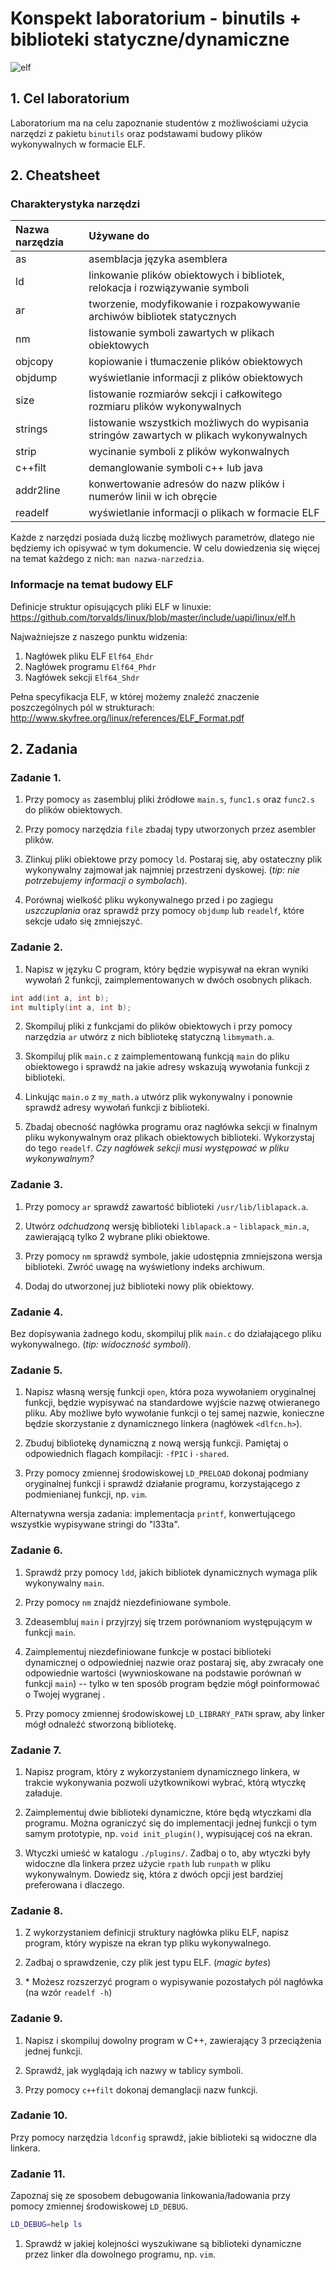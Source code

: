 # Konspekt laboratorium - binutils + biblioteki statyczne/dynamiczne

![elf](https://s-media-cache-ak0.pinimg.com/originals/30/ce/f7/30cef77d888aeb4709c7bd97d08fe460.png)

## 1\. Cel laboratorium

Laboratorium ma na celu zapoznanie studentów z możliwościami użycia narzędzi z pakietu `binutils` oraz podstawami budowy plików wykonywalnych w formacie ELF.

## 2\. Cheatsheet

### Charakterystyka narzędzi

| Nazwa narzędzia | Używane do                                                                              |
|:----------------|:----------------------------------------------------------------------------------------|
| as              | asemblacja języka asemblera                                                             |
| ld              | linkowanie plików obiektowych i bibliotek, relokacja i rozwiązywanie symboli            |
| ar              | tworzenie, modyfikowanie i rozpakowywanie archiwów bibliotek statycznych                |
| nm              | listowanie symboli zawartych w plikach obiektowych                                      |
| objcopy         | kopiowanie i tłumaczenie plików obiektowych                                             |
| objdump         | wyświetlanie informacji z plików obiektowych                                            |
| size            | listowanie rozmiarów sekcji i całkowitego rozmiaru plików wykonywalnych                 |
| strings         | listowanie wszystkich możliwych do wypisania stringów zawartych w plikach wykonywalnych |
| strip           | wycinanie symboli z plików wykonwalnych                                                 |
| c++filt         | demanglowanie symboli c++ lub java                                                      |
| addr2line       | konwertowanie adresów do nazw plików i numerów linii w ich obręcie                      |
| readelf         | wyświetlanie informacji o plikach w formacie ELF                                        |

Każde z narzędzi posiada dużą liczbę możliwych parametrów, dlatego nie będziemy ich opisywać w tym dokumencie. W celu dowiedzenia się więcej na temat każdego z nich: `man nazwa-narzedzia`.

### Informacje na temat budowy ELF

Definicje struktur opisujących pliki ELF w linuxie: <https://github.com/torvalds/linux/blob/master/include/uapi/linux/elf.h>

Najważniejsze z naszego punktu widzenia:

1. Nagłówek pliku ELF `Elf64_Ehdr`
2. Nagłówek programu `Elf64_Phdr`
3. Nagłówek sekcji `Elf64_Shdr`

Pełna specyfikacja ELF, w której możemy znaleźć znaczenie poszczególnych pól w strukturach: <http://www.skyfree.org/linux/references/ELF_Format.pdf>

## 2\. Zadania

### Zadanie 1.

1. Przy pomocy `as` zasembluj pliki źródłowe `main.s`, `func1.s` oraz `func2.s` do plików obiektowych.

2. Przy pomocy narzędzia `file` zbadaj typy utworzonych przez asembler plików.

3. Zlinkuj pliki obiektowe przy pomocy `ld`. Postaraj się, aby ostateczny plik wykonywalny zajmował jak najmniej przestrzeni dyskowej. (_tip: nie potrzebujemy informacji o symbolach_).

4. Porównaj wielkość pliku wykonywalnego przed i po zagiegu _uszczuplania_ oraz sprawdź przy pomocy `objdump` lub `readelf`, które sekcje udało się zmniejszyć.

### Zadanie 2.

1. Napisz w języku C program, który będzie wypisywał na ekran wyniki wywołań 2 funkcji, zaimplementowanych w dwóch osobnych plikach.
  ```c
  int add(int a, int b);
  int multiply(int a, int b);
  ```
2. Skompiluj pliki z funkcjami do plików obiektowych i przy pomocy narzędzia `ar` utwórz z nich bibliotekę statyczną `libmymath.a`.

3. Skompiluj plik `main.c` z zaimplementowaną funkcją `main` do pliku obiektowego i sprawdź na jakie adresy wskazują wywołania funkcji z biblioteki.

4. Linkując `main.o` z `my_math.a` utwórz plik wykonywalny i ponownie sprawdź
adresy wywołań funkcji z biblioteki.

5. Zbadaj obecność nagłówka programu oraz nagłówka sekcji w finalnym pliku wykonywalnym oraz plikach obiektowych biblioteki. Wykorzystaj do tego `readelf`. _Czy nagłówek sekcji musi występować w pliku wykonywalnym?_

### Zadanie 3.
1. Przy pomocy `ar` sprawdź zawartość biblioteki `/usr/lib/liblapack.a`.

2. Utwórz _odchudzoną_ wersję biblioteki `liblapack.a` - `liblapack_min.a`, zawierającą tylko 2 wybrane pliki obiektowe.

3. Przy pomocy `nm` sprawdź symbole, jakie udostępnia zmniejszona wersja biblioteki. Zwróć uwagę na wyświetlony indeks archiwum.

4. Dodaj do utworzonej już biblioteki nowy plik obiektowy.

### Zadanie 4.
Bez dopisywania żadnego kodu, skompiluj plik `main.c` do działającego pliku wykonywalnego. (*tip: widoczność symboli*).

### Zadanie 5.
1. Napisz własną wersję funkcji `open`, która poza wywołaniem oryginalnej funkcji, będzie wypisywać na standardowe wyjście nazwę otwieranego pliku. Aby możliwe było wywołanie funkcji o tej samej nazwie, konieczne będzie skorzystanie z dynamicznego linkera (nagłówek `<dlfcn.h>`).

2. Zbuduj bibliotekę dynamiczną z nową wersją funkcji. Pamiętaj o odpowiednich flagach kompilacji: `-fPIC` i `-shared`.

3. Przy pomocy zmiennej środowiskowej `LD_PRELOAD` dokonaj podmiany oryginalnej funkcji i sprawdź działanie programu, korzystającego z podmienianej funkcji, np. `vim`.

Alternatywna wersja zadania: implementacja `printf`, konwertującego wszystkie wypisywane stringi do "l33ta".

### Zadanie 6.
1. Sprawdź przy pomocy `ldd`, jakich bibliotek dynamicznych wymaga plik wykonywalny `main`.

2. Przy pomocy `nm` znajdź niezdefiniowane symbole.

3. Zdeasembluj `main` i przyjrzyj się trzem porównaniom występującym w funkcji `main`.

4. Zaimplementuj niezdefiniowane funkcje w postaci biblioteki dynamicznej o odpowiedniej nazwie oraz postaraj się, aby zwracały one odpowiednie wartości (wywnioskowane na podstawie porównań w funkcji `main`) -- tylko w ten sposób program będzie mógł poinformować o Twojej wygranej .

5. Przy pomocy zmiennej środowiskowej `LD_LIBRARY_PATH` spraw, aby linker mógł odnaleźć stworzoną bibliotekę.

### Zadanie 7.
1. Napisz program, który z wykorzystaniem dynamicznego linkera, w trakcie wykonywania pozwoli użytkownikowi wybrać, którą wtyczkę załaduje.

2. Zaimplementuj dwie biblioteki dynamiczne, które będą wtyczkami dla programu. Można ograniczyć się do implementacji jednej funkcji o tym samym prototypie, np. `void init_plugin()`, wypisującej coś na ekran.

3. Wtyczki umieść w katalogu `./plugins/`. Zadbaj o to, aby wtyczki były widoczne dla linkera przez użycie `rpath` lub `runpath` w pliku wykonywalnym. Dowiedz się, która z dwóch opcji jest bardziej preferowana i dlaczego.

### Zadanie 8.
1. Z wykorzystaniem definicji struktury nagłówka pliku ELF, napisz program, który wypisze na ekran typ pliku wykonywalnego.

2. Zadbaj o sprawdzenie, czy plik jest typu ELF. (*magic bytes*)

3. \* Możesz rozszerzyć program o wypisywanie pozostałych pól nagłówka (na wzór `readelf -h`)

### Zadanie 9.
1. Napisz i skompiluj dowolny program w C++, zawierający 3 przeciążenia jednej funkcji.

2. Sprawdź, jak wyglądają ich nazwy w tablicy symboli.

3. Przy pomocy `c++filt` dokonaj demanglacji nazw funkcji.

### Zadanie 10.
Przy pomocy narzędzia `ldconfig` sprawdź, jakie biblioteki są widoczne dla linkera.

### Zadanie 11.
Zapoznaj się ze sposobem debugowania linkowania/ładowania przy pomocy zmiennej środowiskowej `LD_DEBUG`.

```bash
LD_DEBUG=help ls
```

1. Sprawdź w jakiej kolejności wyszukiwane są biblioteki dynamiczne przez linker dla dowolnego programu, np. `vim`.
